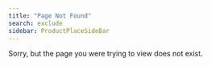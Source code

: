 ```yaml
---
title: "Page Not Found"
search: exclude
sidebar: ProductPlaceSideBar
---  
```


Sorry, but the page you were trying to view does not exist.
